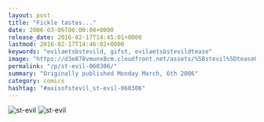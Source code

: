 ```yaml
---
layout: post
title: "Fickle tastes..."
date: 2006-03-06T06:00:00+0000
release_date: 2016-02-17T14:45:01+0000
lastmod: 2016-02-17T14:46:02+0000
keywords: "evilaetsbstevild, gifst, evilaetsbstevildtease"
image: "https://d3e878vmunx8cm.cloudfront.net/assets/%5Bstevil%5Dtease03-06-06.gif"
permalink: "/p/st-evil-060306/"
summary: "Originally published Monday March, 6th 2006"
category: comics
hashtag: "#axisofstevil_st-evil-060306"
---
```


![st-evil](https://d3e878vmunx8cm.cloudfront.net/assets/%5Bstevil%5Dtease03-06-06.gif)
![st-evil](https://d3e878vmunx8cm.cloudfront.net/assets/%5Bstevil%5D03-06-06.gif)
